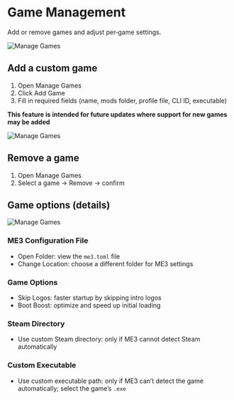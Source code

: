 # Game Management

Add or remove games and adjust per‑game settings.

![Manage Games](https://i.ibb.co/N2SmJ2tq/image.png)

## Add a custom game

1. Open Manage Games
2. Click Add Game
3. Fill in required fields (name, mods folder, profile file, CLI ID, executable)

**This feature is intended for future updates where support for new games may be added**

![Manage Games](https://i.ibb.co/WpBkD9zw/image.png)

## Remove a game

1. Open Manage Games
2. Select a game → Remove → confirm

## Game options (details)

![Manage Games](https://i.ibb.co/Zpbm2h7P/image.png)

### ME3 Configuration File

- Open Folder: view the `me3.toml` file
- Change Location: choose a different folder for ME3 settings

### Game Options

- Skip Logos: faster startup by skipping intro logos
- Boot Boost: optimize and speed up initial loading

### Steam Directory

- Use custom Steam directory: only if ME3 cannot detect Steam automatically

### Custom Executable

- Use custom executable path: only if ME3 can’t detect the game automatically; select the game’s `.exe`
